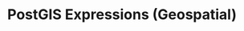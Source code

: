 ---
linktitle: PostGIS Expressions
title: PostGIS Expressions (Geospatial)
sitemap:
  priority: 1.0
---